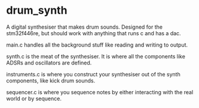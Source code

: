 # drum_synth
A digital synthesiser that makes drum sounds. Designed for the stm32f446re, but should work with anything that runs c and has a dac.

main.c handles all the background stuff like reading and writing to output.

synth.c is the meat of the synthesiser. It is where all the components like ADSRs and oscillators are defined.

instruments.c is where you construct your synthesiser out of the synth components, like kick drum sounds.

sequencer.c is where you sequence notes by either interacting with the real world or by sequence.
